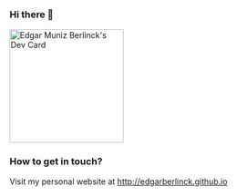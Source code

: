 ### Hi there 👋

<a href="https://app.daily.dev/edgarberlinck">
  <img
    src="https://api.daily.dev/devcards/ddbb4d5bf5c746a1aaa41bb98e90c971.png?r=9m9"
    width="200"
    alt="Edgar Muniz Berlinck's Dev Card"
  />
</a>

### How to get in touch?
Visit my personal website at http://edgarberlinck.github.io
